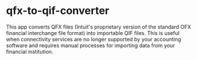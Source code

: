 # qfx-to-qif-converter
This app converts QFX files (Intuit's proprietary version of the standard OFX financial interchange file format) into importable QIF files. This is useful when connectivity services are no longer supported by your accounting software and requires manual processes for importing data from your financial institution.
